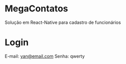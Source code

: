 # MegaContatos
Solução em React-Native para cadastro de funcionários

# Login
E-mail: yan@email.com
Senha: qwerty
